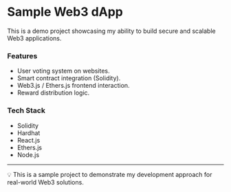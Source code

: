 # Sample Web3 dApp  

This is a demo project showcasing my ability to build secure and scalable Web3 applications.  

### Features  
- User voting system on websites.  
- Smart contract integration (Solidity).  
- Web3.js / Ethers.js frontend interaction.  
- Reward distribution logic.  

### Tech Stack  
- Solidity  
- Hardhat  
- React.js  
- Ethers.js  
- Node.js  

---

💡 This is a sample project to demonstrate my development approach for real-world Web3 solutions.
